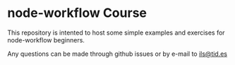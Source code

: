 node-workflow Course
====================

This repository is intented to host some simple examples and exercises for node-workflow beginners.

Any questions can be made through github issues or by e-mail to ils@tid.es
